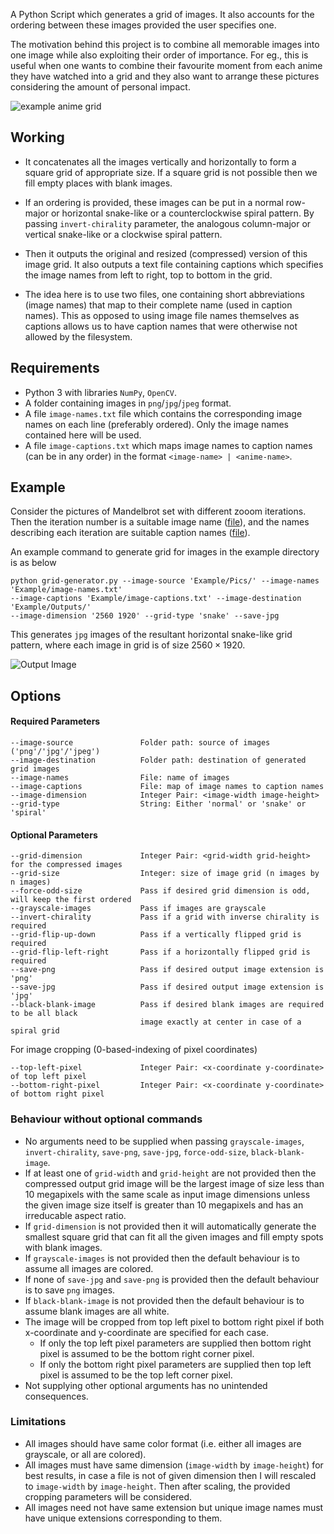 A Python Script which generates a grid of images. It also accounts for the ordering between these images provided the user specifies one.

The motivation behind this project is to combine all memorable images into one image while also exploiting their order of importance. For eg., this is useful when one wants to combine their favourite moment from each anime they have watched into a grid and they also want to arrange these pictures considering the amount of personal impact.

![example anime grid](https://github.com/paramrathour/website-assets/blob/main/anime-grid.jpg)

## Working
- It concatenates all the images vertically and horizontally to form a square grid of appropriate size. If a square grid is not possible then we fill empty places with blank images.

- If an ordering is provided, these images can be put in a normal row-major or horizontal snake-like or a counterclockwise spiral pattern. By passing `invert-chirality` parameter, the analogous column-major or vertical snake-like or a clockwise spiral pattern.

- Then it outputs the original and resized (compressed) version of this image grid. It also outputs a text file containing captions which specifies the image names from left to right, top to bottom in the grid. 

- The idea here is to use two files, one containing short abbreviations (image names) that map to their complete name (used in caption names). This as opposed to using image file names themselves as captions allows us to have caption names that were otherwise not allowed by the filesystem.

## Requirements
- Python 3 with libraries `NumPy`, `OpenCV`.
- A folder containing images in `png`/`jpg`/`jpeg` format.
- A file `image-names.txt` file which contains the corresponding image names on each line (preferably ordered). Only the image names contained here will be used.
- A file `image-captions.txt` which maps image names to caption names (can be in any order) in the format `<image-name> | <anime-name>`. 

## Example
Consider the pictures of Mandelbrot set with different zooom iterations. Then the iteration number is a suitable image name ([file](Example/image-names.txt)), and the names describing each iteration are suitable caption names ([file](Example/image-captions.txt)).

An example command to generate grid for images in the example directory is as below
```
python grid-generator.py --image-source 'Example/Pics/' --image-names 'Example/image-names.txt'
--image-captions 'Example/image-captions.txt' --image-destination 'Example/Outputs/'
--image-dimension '2560 1920' --grid-type 'snake' --save-jpg
```
This generates `jpg` images of the resultant horizontal snake-like grid pattern, where each image in grid is of size $2560\times1920$.

<img src="Example/Outputs/4by4.jpg" alt="Output Image" style="width=100%"/>

## Options
#### Required Parameters
    --image-source               Folder path: source of images ('png'/'jpg'/'jpeg')
    --image-destination          Folder path: destination of generated grid images
    --image-names                File: name of images
    --image-captions             File: map of image names to caption names
    --image-dimension            Integer Pair: <image-width image-height>
    --grid-type                  String: Either 'normal' or 'snake' or 'spiral'
#### Optional Parameters
    --grid-dimension             Integer Pair: <grid-width grid-height> for the compressed images
    --grid-size                  Integer: size of image grid (n images by n images)
    --force-odd-size             Pass if desired grid dimension is odd, will keep the first ordered
    --grayscale-images           Pass if images are grayscale
    --invert-chirality           Pass if a grid with inverse chirality is required
    --grid-flip-up-down          Pass if a vertically flipped grid is required
    --grid-flip-left-right       Pass if a horizontally flipped grid is required
    --save-png                   Pass if desired output image extension is 'png'
    --save-jpg                   Pass if desired output image extension is 'jpg'
    --black-blank-image          Pass if desired blank images are required to be all black
                                 image exactly at center in case of a spiral grid

For image cropping (0-based-indexing of pixel coordinates)

    --top-left-pixel             Integer Pair: <x-coordinate y-coordinate> of top left pixel
    --bottom-right-pixel         Integer Pair: <x-coordinate y-coordinate> of bottom right pixel

### Behaviour without optional commands
- No arguments need to be supplied when passing `grayscale-images`, `invert-chirality`, `save-png`, `save-jpg`, `force-odd-size`, `black-blank-image`.
- If at least one of `grid-width` and `grid-height` are not provided then the compressed output grid image will be the largest image of size less than 10 megapixels with the same scale as input image dimensions unless the given image size itself is greater than 10 megapixels and has an irreducable aspect ratio.
- If `grid-dimension` is not provided then it will automatically generate the smallest square grid that can fit all the given images and fill empty spots with blank images.
- If `grayscale-images` is not provided then the default behaviour is to assume all images are colored.
- If none of `save-jpg` and `save-png` is provided then the default behaviour is to save `png` images.
- If `black-blank-image` is not provided then the default behaviour is to assume blank images are all white.
- The image will be cropped from top left pixel to bottom right pixel if both x-coordinate and y-coordinate are specified for each case.
  - If only the top left pixel parameters are supplied then bottom right pixel is assumed to be the bottom right corner pixel.
  - If only the bottom right pixel parameters are supplied then top left pixel is assumed to be the top left corner pixel.
- Not supplying other optional arguments has no unintended consequences.

### Limitations
- All images should have same color format (i.e. either all images are grayscale, or all are colored).
- All images must have same dimension (`image-width` by `image-height`) for best results, in case a file is not of given dimension then I will rescaled to `image-width` by `image-height`. Then after scaling, the provided cropping parameters will be considered.
- All images need not have same extension but unique image names must have unique extensions corresponding to them.
